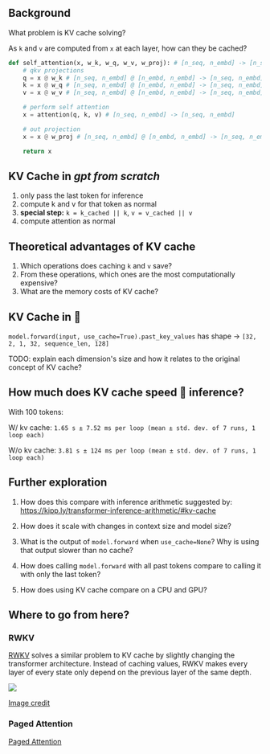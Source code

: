 ## Background


What problem is KV cache solving?

As `k` and `v` are computed from `x` at each layer, how can they be cached?

```python
def self_attention(x, w_k, w_q, w_v, w_proj): # [n_seq, n_embd] -> [n_seq, n_embd]
    # qkv projections
    q = x @ w_k # [n_seq, n_embd] @ [n_embd, n_embd] -> [n_seq, n_embd]
    k = x @ w_q # [n_seq, n_embd] @ [n_embd, n_embd] -> [n_seq, n_embd]
    v = x @ w_v # [n_seq, n_embd] @ [n_embd, n_embd] -> [n_seq, n_embd]

    # perform self attention
    x = attention(q, k, v) # [n_seq, n_embd] -> [n_seq, n_embd]

    # out projection
    x = x @ w_proj # [n_seq, n_embd] @ [n_embd, n_embd] -> [n_seq, n_embd]

    return x
```

## KV Cache in _gpt from scratch_

1. only pass the last token for inference
2. compute k and v for that token as normal
3. **special step:** `k = k_cached || k`, `v = v_cached || v`
4. compute attention as normal

## Theoretical advantages of KV cache

1. Which operations does caching `k` and `v` save?
2. From these operations, which ones are the most computationally expensive?
3. What are the memory costs of KV cache?


## KV Cache in 🤗

`model.forward(input, use_cache=True).past_key_values` has shape -> `[32, 2, 1, 32, sequence_len, 128]`

TODO: explain each dimension's size and how it relates to the original concept of KV cache?

## How much does KV cache speed 🤗 inference?

With 100 tokens:

W/ kv cache: `1.65 s ± 7.52 ms per loop (mean ± std. dev. of 7 runs, 1 loop each)`

W/o kv cache: `3.81 s ± 124 ms per loop (mean ± std. dev. of 7 runs, 1 loop each)`


## Further exploration

1. How does this compare with inference arithmetic suggested by: https://kipp.ly/transformer-inference-arithmetic/#kv-cache

2. How does it scale with changes in context size and model size?

3. What is the output of `model.forward` when `use_cache=None`? Why is using that output slower than no cache?
4. How does calling `model.forward` with all past tokens compare to calling it with only the last token?
5. How does using KV cache compare on a CPU and GPU?

## Where to go from here?

### RWKV

[RWKV](https://arxiv.org/abs/2305.13048) solves a similar problem to KV cache by slightly changing the transformer architecture.
Instead of caching values, RWKV makes every layer of every state only depend on the previous layer of the same depth.

![](../../asssets/rwkv.gif)

[Image credit](https://wiki.rwkv.com/advance/architecture.html)

### Paged Attention

[Paged Attention](https://arxiv.org/abs/2309.06180)
